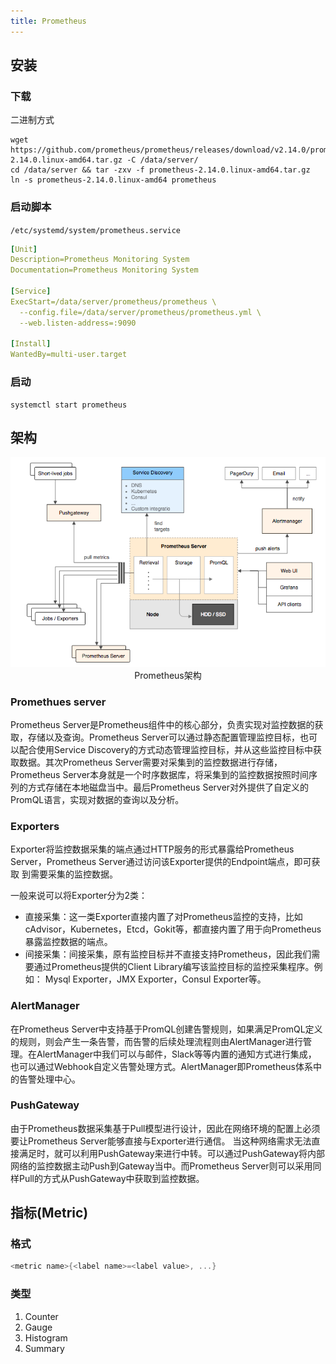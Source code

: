 ```yaml
---
title: Prometheus
---
```


## 安装
 
### 下载
二进制方式

```shell
wget https://github.com/prometheus/prometheus/releases/download/v2.14.0/prometheus-2.14.0.linux-amd64.tar.gz -C /data/server/
cd /data/server && tar -zxv -f prometheus-2.14.0.linux-amd64.tar.gz
ln -s prometheus-2.14.0.linux-amd64 prometheus
```

### 启动脚本
`/etc/systemd/system/prometheus.service`
```yaml
[Unit]
Description=Prometheus Monitoring System
Documentation=Prometheus Monitoring System

[Service]
ExecStart=/data/server/prometheus/prometheus \
  --config.file=/data/server/prometheus/prometheus.yml \
  --web.listen-address=:9090

[Install]
WantedBy=multi-user.target
```

### 启动
```shell
systemctl start prometheus
```

## 架构
<img src="./images/architecture.png" alt="prometheus" style="zoom:85%;" />
<center>Prometheus架构</center>

### Promethues server
Prometheus Server是Prometheus组件中的核心部分，负责实现对监控数据的获
取，存储以及查询。Prometheus Server可以通过静态配置管理监控目标，也可
以配合使用Service Discovery的方式动态管理监控目标，并从这些监控目标中获
取数据。其次Prometheus Server需要对采集到的监控数据进行存储，
Prometheus Server本身就是一个时序数据库，将采集到的监控数据按照时间序
列的方式存储在本地磁盘当中。最后Prometheus Server对外提供了自定义的
PromQL语言，实现对数据的查询以及分析。

### Exporters
Exporter将监控数据采集的端点通过HTTP服务的形式暴露给Prometheus
Server，Prometheus Server通过访问该Exporter提供的Endpoint端点，即可获取
到需要采集的监控数据。

一般来说可以将Exporter分为2类：
  - 直接采集：这一类Exporter直接内置了对Prometheus监控的支持，比如
    cAdvisor，Kubernetes，Etcd，Gokit等，都直接内置了用于向Prometheus
    暴露监控数据的端点。
  - 间接采集：间接采集，原有监控目标并不直接支持Prometheus，因此我们需
    要通过Prometheus提供的Client Library编写该监控目标的监控采集程序。例
    如： Mysql Exporter，JMX Exporter，Consul Exporter等。

### AlertManager
在Prometheus Server中支持基于PromQL创建告警规则，如果满足PromQL定义
的规则，则会产生一条告警，而告警的后续处理流程则由AlertManager进行管
理。在AlertManager中我们可以与邮件，Slack等等内置的通知方式进行集成，
也可以通过Webhook自定义告警处理方式。AlertManager即Prometheus体系中
的告警处理中心。

### PushGateway
由于Prometheus数据采集基于Pull模型进行设计，因此在网络环境的配置上必须
要让Prometheus Server能够直接与Exporter进行通信。 当这种网络需求无法直
接满足时，就可以利用PushGateway来进行中转。可以通过PushGateway将内部
网络的监控数据主动Push到Gateway当中。而Prometheus Server则可以采用同
样Pull的方式从PushGateway中获取到监控数据。


## 指标(Metric)

### 格式
```go
<metric name>{<label name>=<label value>, ...}
```

### 类型
  1. Counter
  2. Gauge
  3. Histogram
  4. Summary
